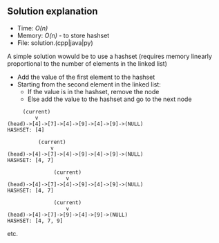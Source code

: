 ## Solution explanation
* Time: _O(n)_
* Memory: _O(n)_ - to store hashset
* File: solution.(cpp|java|py)

A simple solution wowuld be to use a hashset (requires memory linearly proportional to the number of elements in the linked list)

* Add the value of the first element to the hashset
* Starting from the second element in the linked list:
  * If the value is in the hashset, remove the node
  * Else add the value to the hashset and go to the next node

```
     (current)
         v
(head)->[4]->[7]->[4]->[9]->[4]->[9]->(NULL)
HASHSET: [4]
```

```
          (current)
              v
(head)->[4]->[7]->[4]->[9]->[4]->[9]->(NULL)
HASHSET: [4, 7]
```

```
               (current)
                   v
(head)->[4]->[7]->[4]->[9]->[4]->[9]->(NULL)
HASHSET: [4, 7]
```

```
               (current)
                   v
(head)->[4]->[7]->[9]->[4]->[9]->(NULL)
HASHSET: [4, 7, 9]
```

etc.
